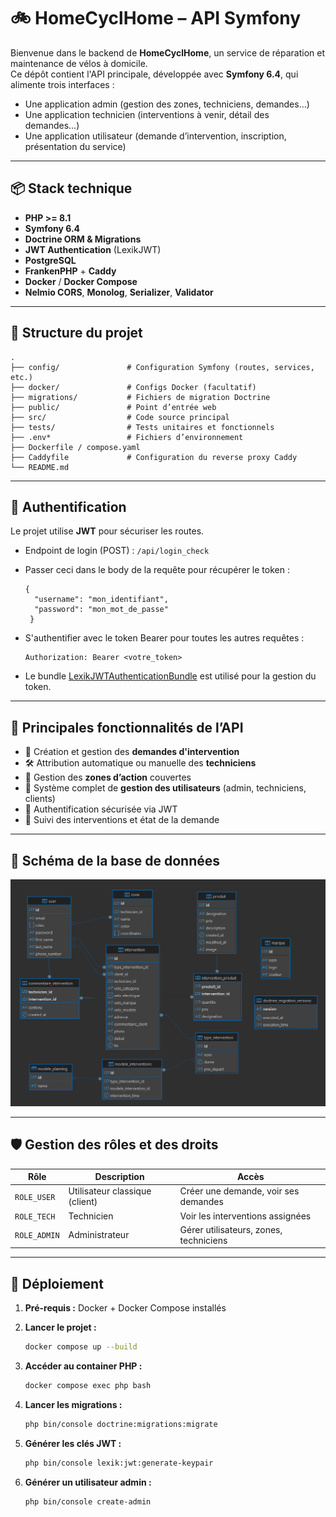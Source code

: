 
# 🚲 HomeCyclHome – API Symfony

Bienvenue dans le backend de **HomeCyclHome**, un service de réparation et maintenance de vélos à domicile.  
Ce dépôt contient l'API principale, développée avec **Symfony 6.4**, qui alimente trois interfaces :

- Une application admin (gestion des zones, techniciens, demandes…)
- Une application technicien (interventions à venir, détail des demandes…)
- Une application utilisateur (demande d’intervention, inscription, présentation du service)

---

## 📦 Stack technique

- **PHP >= 8.1**
- **Symfony 6.4**
- **Doctrine ORM & Migrations**
- **JWT Authentication** (LexikJWT)
- **PostgreSQL**
- **FrankenPHP** + **Caddy**
- **Docker** / **Docker Compose**
- **Nelmio CORS**, **Monolog**, **Serializer**, **Validator**

---

## 📁 Structure du projet

```
.
├── config/               # Configuration Symfony (routes, services, etc.)
├── docker/               # Configs Docker (facultatif)
├── migrations/           # Fichiers de migration Doctrine
├── public/               # Point d’entrée web
├── src/                  # Code source principal
├── tests/                # Tests unitaires et fonctionnels
├── .env*                 # Fichiers d’environnement
├── Dockerfile / compose.yaml
├── Caddyfile             # Configuration du reverse proxy Caddy
└── README.md
```

---

## 🔐 Authentification

Le projet utilise **JWT** pour sécuriser les routes.

- Endpoint de login (POST) : `/api/login_check`
- Passer ceci dans le body de la requête pour récupérer le token :
  ```
  {
    "username": "mon_identifiant",
    "password": "mon_mot_de_passe"
   }
  ```
- S'authentifier avec le token Bearer pour toutes les autres requêtes :

  ```
  Authorization: Bearer <votre_token>
  ```

- Le bundle [LexikJWTAuthenticationBundle](https://github.com/lexik/LexikJWTAuthenticationBundle) est utilisé pour la gestion du token.

---

## 🔄 Principales fonctionnalités de l’API

- 🔧 Création et gestion des **demandes d'intervention**
- 🛠 Attribution automatique ou manuelle des **techniciens**
- 📍 Gestion des **zones d’action** couvertes
- 👤 Système complet de **gestion des utilisateurs** (admin, techniciens, clients)
- 🔐 Authentification sécurisée via JWT
- 📅 Suivi des interventions et état de la demande

---

## 🧱 Schéma de la base de données

![Schéma de la base de données](./docs/mcd.png)

---

## 🛡 Gestion des rôles et des droits

| Rôle         | Description                    | Accès                                  |
|--------------|--------------------------------|-----------------------------------------|
| `ROLE_USER`  | Utilisateur classique (client) | Créer une demande, voir ses demandes    |
| `ROLE_TECH`  | Technicien                     | Voir les interventions assignées        |
| `ROLE_ADMIN` | Administrateur                 | Gérer utilisateurs, zones, techniciens  |

---

## 🔄 Déploiement

1. **Pré-requis :** Docker + Docker Compose installés
2. **Lancer le projet :**

   ```bash
   docker compose up --build
   ```

3. **Accéder au container PHP :**

   ```bash
   docker compose exec php bash
   ```

4. **Lancer les migrations :**

   ```bash
   php bin/console doctrine:migrations:migrate
   ```

5. **Générer les clés JWT :**

   ```bash
   php bin/console lexik:jwt:generate-keypair
   ```

6. **Générer un utilisateur admin :**

   ```bash
   php bin/console create-admin
   ```

